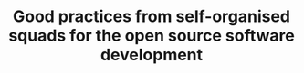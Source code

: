 ---
output: false
type: presentation
name: NumHack Keynote
title: Good practices from self-organised squads for the open source software development
---
